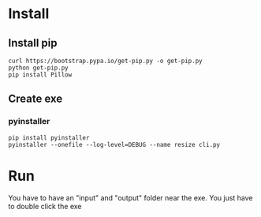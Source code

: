 # Install


## Install pip 
```
curl https://bootstrap.pypa.io/get-pip.py -o get-pip.py
python get-pip.py
pip install Pillow
```

## Create exe 

### pyinstaller
```
pip install pyinstaller
pyinstaller --onefile --log-level=DEBUG --name resize cli.py
```

# Run
You have to have an "input" and "output" folder near the exe. 
You just have to double click the exe


